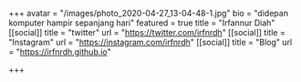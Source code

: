+++
avatar = "/images/photo_2020-04-27_13-04-48-1.jpg"
bio = "didepan komputer hampir sepanjang hari"
featured = true
title = "Irfannur Diah"
[[social]]
title = "twitter"
url = "https://twitter.com/irfnrdh"
[[social]]
title = "Instagram"
url = "https://instagram.com/irfnrdh"
[[social]]
title = "Blog"
url = "https://irfnrdh.github.io"

+++
